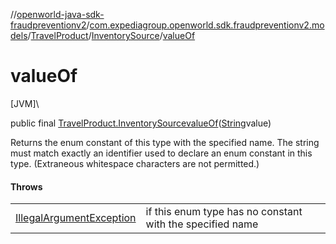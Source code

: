 //[openworld-java-sdk-fraudpreventionv2](../../../../index.md)/[com.expediagroup.openworld.sdk.fraudpreventionv2.models](../../index.md)/[TravelProduct](../index.md)/[InventorySource](index.md)/[valueOf](value-of.md)

# valueOf

[JVM]\

public final [TravelProduct.InventorySource](index.md)[valueOf](value-of.md)([String](https://docs.oracle.com/javase/8/docs/api/java/lang/String.html)value)

Returns the enum constant of this type with the specified name. The string must match exactly an identifier used to declare an enum constant in this type. (Extraneous whitespace characters are not permitted.)

#### Throws

| | |
|---|---|
| [IllegalArgumentException](https://kotlinlang.org/api/latest/jvm/stdlib/kotlin/-illegal-argument-exception/index.html) | if this enum type has no constant with the specified name |
